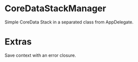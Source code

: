 # CoreDataStackManager
Simple CoreData Stack in a separated class from AppDelegate.

# Extras
Save context with an error closure.

